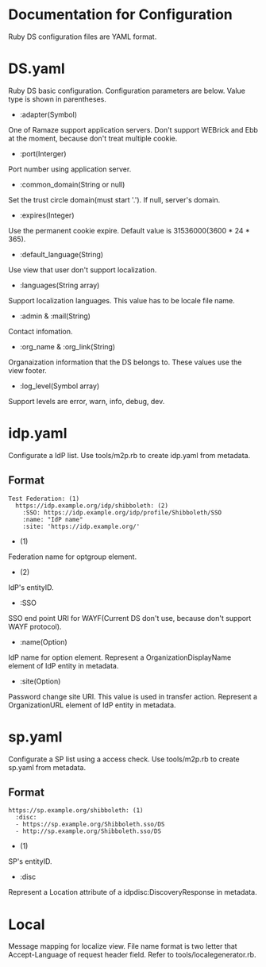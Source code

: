 # Documentation for Configuration

Ruby DS configuration files are YAML format.

# DS.yaml

Ruby DS basic configuration.
Configuration parameters are below.
Value type is shown in parentheses.

* :adapter(Symbol)

One of Ramaze support application servers.
Don't support WEBrick and Ebb at the moment, 
because don't treat multiple cookie.

* :port(Interger)

Port number using application server.

* :common_domain(String or null)

Set the trust circle domain(must start '.').
If null, server's domain.

* :expires(Integer)

Use the permanent cookie expire.
Default value is 31536000(3600 * 24 * 365).

* :default_language(String)

Use view that user don't support localization.

* :languages(String array)

Support localization languages.
This value has to be locale file name.

* :admin & :mail(String)

Contact infomation.

* :org_name & :org_link(String)

Organaization information that the DS belongs to.
These values use the view footer.

* :log_level(Symbol array)

Support levels are error, warn, info, debug, dev.

# idp.yaml

Configurate a IdP list.
Use tools/m2p.rb to create idp.yaml from metadata.

## Format

    Test Federation: (1)
      https://idp.example.org/idp/shibboleth: (2)
        :SSO: https://idp.example.org/idp/profile/Shibboleth/SSO
        :name: "IdP name"
        :site: 'https://idp.example.org/'

* (1)

Federation name for optgroup element.

* (2)

IdP's entityID.

* :SSO

SSO end point URI for WAYF(Current DS don't use, because don't support WAYF protocol).

* :name(Option)

IdP name for option element.
Represent a OrganizationDisplayName element of IdP entity in metadata.

* :site(Option)

Password change site URI.
This value is used in transfer action.
Represent a OrganizationURL element of IdP entity in metadata.

# sp.yaml

Configurate a SP list using a access check.
Use tools/m2p.rb to create sp.yaml from metadata.

## Format

    https://sp.example.org/shibboleth: (1)
      :disc:
      - https://sp.example.org/Shibboleth.sso/DS
      - http://sp.example.org/Shibboleth.sso/DS

* (1)

SP's entityID.

* :disc

Represent a Location attribute of a idpdisc:DiscoveryResponse in metadata.

# Local

Message mapping for localize view.
File name format is two letter that Accept-Language of request header field.
Refer to tools/localegenerator.rb.
